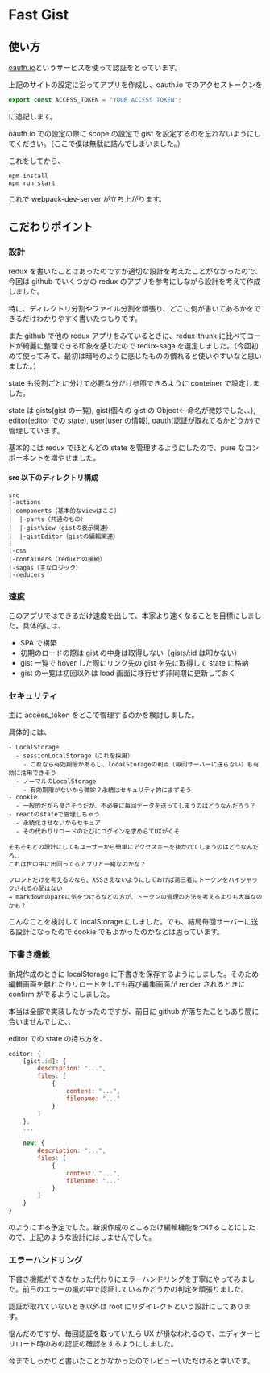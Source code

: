 # Fast Gist

## 使い方

[oauth.io](https://qiita.com/RingCaptcha/items/7a63f2947df092131c83)というサービスを使って認証をとっています。

上記のサイトの設定に沿ってアプリを作成し、oauth.io でのアクセストークンを

```js:secret.js
export const ACCESS_TOKEN = "YOUR ACCESS TOKEN";
```

に追記します。

oauth.io での設定の際に scope の設定で gist を設定するのを忘れないようにしてください。（ここで僕は無駄に詰んでしまいました。）

これをしてから、

```shell
npm install
npm run start
```

これで webpack-dev-server が立ち上がります。

## こだわりポイント

### 設計

redux を書いたことはあったのですが適切な設計を考えたことがなかったので、今回は github でいくつかの redux のアプリを参考にしながら設計を考えて作成しました。

特に、ディレクトリ分割やファイル分割を頑張り、どこに何が書いてあるかをできるだけわかりやすく書いたつもりです。

また github で他の redux アプリをみているときに、redux-thunk に比べてコードが綺麗に整理できる印象を感じたので redux-saga を選定しました。（今回初めて使ってみて、最初は暗号のように感じたものの慣れると使いやすいなと思いました。）

state も役割ごとに分けて必要な分だけ参照できるように conteiner で設定しました。

state は gists(gist の一覧), gist(個々の gist の Object← 命名が微妙でした、、), editor(editor での state), user(user の情報), oauth(認証が取れてるかどうか)で管理しています。

基本的には redux でほとんどの state を管理するようにしたので、pure なコンポーネントを増やせました。

#### src 以下のディレクトリ構成

```
src
|-actions
|-components（基本的なviewはここ）
|  |-parts（共通のもの）
|  |-gistView（gistの表示関連）
|  |-gistEditor（gistの編輯関連）
|
|-css
|-containers（reduxとの接続）
|-sagas（主なロジック）
|-reducers
```

### 速度

このアプリではできるだけ速度を出して、本家より速くなることを目標にしました。具体的には、

- SPA で構築
- 初期のロードの際は gist の中身は取得しない（gists/:id は叩かない）
- gist 一覧で hover した際にリンク先の gist を先に取得して state に格納
- gist の一覧は初回以外は load 画面に移行せず非同期に更新しておく

### セキュリティ

主に access_token をどこで管理するのかを検討しました。

具体的には、

```
- LocalStorage
  - sessionLocalStorage（これを採用）
    - これなら有効期限があるし、localStorageの利点（毎回サーバーに送らない）も有効に活用できそう
  - ノーマルのLocalStorage
    - 有効期限がないから微妙？永続はセキュリティ的にまずそう
- cookie
  - 一般的だから良さそうだが、不必要に毎回データを送ってしまうのはどうなんだろう？
- reactのstateで管理しちゃう
  - 永続化させないからセキュア
  - その代わりリロードのたびにログインを求めらてUXがくそ

そもそもどの設計にしてもユーザーから簡単にアクセスキーを抜かれてしまうのはどうなんだろ、、
これは世の中に出回ってるアプリと一緒なのかな？

フロントだけを考えるのなら、XSSさえないようにしておけば第三者にトークンをハイジャックされる心配はない
→ markdownのpareに気をつけるなどの方が、トークンの管理の方法を考えるよりも大事なのかも？
```

こんなことを検討して localStorage にしました。でも、結局毎回サーバーに送る設計になったので cookie でもよかったのかなとは思っています。

### 下書き機能

新規作成のときに localStorage に下書きを保存するようにしました。そのため編輯画面を離れたりリロードをしても再び編集画面が render されるときに confirm がでるようにしました。

本当は全部で実装したかったのですが、前日に github が落ちたこともあり間に合いませんでした、、

editor での state の持ち方を、

```js
editor: {
    [gist.id]: {
        description: "...",
        files: [
            {
                content: "...",
                filename: "..."
            }
        ]
    },
    ...

    new: {
        description: "...",
        files: [
            {
                content: "...",
                filename: "..."
            }
        ]
    }
}
```

のようにする予定でした。新規作成のところだけ編輯機能をつけることにしたので、上記のような設計にはしませんでした。

### エラーハンドリング

下書き機能ができなかった代わりにエラーハンドリングを丁寧にやってみました。前日のエラーの嵐の中で認証しているかどうかの判定を頑張りました。

認証が取れていないとき以外は root にリダイレクトという設計にしてあります。

悩んだのですが、毎回認証を取っていたら UX が損なわれるので、エディターとリロード時のみの認証の確認をするようにしました。

今までしっかりと書いたことがなかったのでレビューいただけると幸いです。
